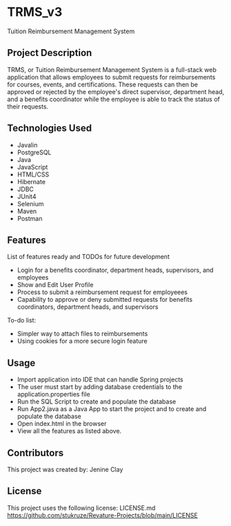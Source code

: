 # TRMS_v3
Tuition Reimbursement Management System

## Project Description
TRMS, or Tuition Reimbursement Management System is a full-stack web application that allows employees to submit requests for reimbursements for courses, events, and certifications. These requests can then be approved or rejected by the employee's direct supervisor, department head, and a benefits coordinator while the employee is able to track the status of their requests.

## Technologies Used

* Javalin
* PostgreSQL
* Java
* JavaScript
* HTML/CSS
* Hibernate
* JDBC 
* JUnit4
* Selenium
* Maven
* Postman

## Features

List of features ready and TODOs for future development
* Login for a benefits coordinator, department heads, supervisors, and employees
* Show and Edit User Profile
* Process to submit a reimbursement request for employeees
* Capability to approve or deny submitted requests for benefits coordinators, department heads, and supervisors
 

To-do list:
* Simpler way to attach files to reimbursements
* Using cookies for a more secure login feature

## Usage

* Import application into IDE that can handle Spring projects
* The user must start by adding database credentials to the application.properties file
* Run the SQL Script to create and populate the database
* Run App2.java as a Java App to start the project and to create and populate the database
* Open index.html in the browser
* View all the features as listed above. 

## Contributors

This project was created by: Jenine Clay

## License

This project uses the following license: LICENSE.md https://github.com/stukruze/Revature-Projects/blob/main/LICENSE


